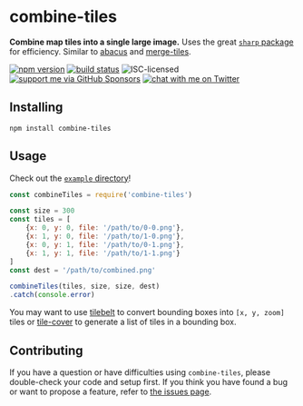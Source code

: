 # combine-tiles

**Combine map tiles into a single large image.** Uses the great [`sharp` package](https://www.npmjs.com/package/sharp) for efficiency. Similar to [abacus](https://github.com/mapbox/abaculus#abaculus) and [merge-tiles](https://github.com/stadt-bielefeld/merge-tiles#merge-tiles).

[![npm version](https://img.shields.io/npm/v/combine-tiles.svg)](https://www.npmjs.com/package/combine-tiles)
[![build status](https://img.shields.io/travis/derhuerst/combine-tiles.svg)](https://travis-ci.org/derhuerst/combine-tiles)
![ISC-licensed](https://img.shields.io/github/license/derhuerst/combine-tiles.svg)
[![support me via GitHub Sponsors](https://img.shields.io/badge/support%20me-donate-fa7664.svg)](https://github.com/sponsors/derhuerst)
[![chat with me on Twitter](https://img.shields.io/badge/chat%20with%20me-on%20Twitter-1da1f2.svg)](https://twitter.com/derhuerst)


## Installing

```shell
npm install combine-tiles
```


## Usage

Check out the [`example` directory](example)!

```js
const combineTiles = require('combine-tiles')

const size = 300
const tiles = [
	{x: 0, y: 0, file: '/path/to/0-0.png'},
	{x: 1, y: 0, file: '/path/to/1-0.png'},
	{x: 0, y: 1, file: '/path/to/0-1.png'},
	{x: 1, y: 1, file: '/path/to/1-1.png'}
]
const dest = '/path/to/combined.png'

combineTiles(tiles, size, size, dest)
.catch(console.error)
```

You may want to use [tilebelt](https://github.com/mapbox/tilebelt#features) to convert bounding boxes into `[x, y, zoom]` tiles or [tile-cover](https://github.com/mapbox/tile-cover#tile-cover) to generate a list of tiles in a bounding box.


## Contributing

If you have a question or have difficulties using `combine-tiles`, please double-check your code and setup first. If you think you have found a bug or want to propose a feature, refer to [the issues page](https://github.com/derhuerst/combine-tiles/issues).
